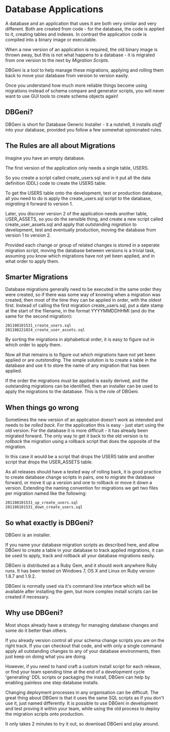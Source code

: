 # Database Applications

A database and an application that uses it are both very similar and very different. Both are created from code - for the database, the code is applied to it, creating tables and indexes. In contrast the application code is compiled into a binary image or executable.

When a new version of an application is required, the old binary image is thrown away, but this is not what happens to a database - it is migrated from one version to the next by *Migration Scripts*.

DBGeni is a tool to help manage these migrations, applying and rolling them back to move your database from version to version easily.

Once you understand how much more reliable things become using migrations instead of schema compare and generator scripts, you will never want to use GUI tools to create schema objects again!

## DBGeni?

DBGeni is short for Database Generic Installer - it a nutshell, it installs *stuff* into your database, provided you follow a few somewhat opinionated rules.


## The Rules are all about Migrations

Imagine you have an empty database. 

The first version of the application only needs a single table, USERS.

So you create a script called create\_users.sql and in it put all the data definition (DDL) code to create the USERS table.

To get the USERS table onto the development, test or production database, all you need to do is apply the create\_users.sql script to the database, *migrating* it forward to version 1.

Later, you discover version 2 of the application needs another table, USER\_ASSETS, so you do the sensible thing, and create a new script called create\_user\_assets.sql and apply that *outstanding migration* to development, test and eventually production, moving the database from version 1 to version 2.

Provided each change or group of related changes is stored in a seperate migration script, moving the database between versions is a trivial task, assuming you know which migrations have not yet been applied, and in what order to apply them.

## Smarter Migrations

Database migrations generally need to be executed in the same order they were created, so if there was some way of knowing when a migration was created, then most of the time they can be applied in order, with the oldest first. Instead of calling the first migration create\_users.sql, put a date stamp at the start of the filename, in the format YYYYMMDDHHMI (and do the same for the second migration):

    201108101531_create_users.sql
    201108221024_create_user_assets.sql

By sorting the migrations in alphabetical order, it is easy to figure out in which order to apply them.

Now all that remains is to figure out which migrations have not yet been applied or are *outstanding*. The simple solution is to create a table in the database and use it to store the name of any migration that has been applied.

If the order the migrations must be applied is easily derived, and the outstanding migrations can be identified, then an installer can be used to apply the migrations to the database. This is the role of DBGeni.

## When things go wrong

Sometimes the new version of an application doesn't work as intended and needs to be *rolled back*. For the application this is easy - just start using the old version. For the database it is more difficult - it has already been migrated forward. The only way to get it back to the old version is to *rollback* the migration using a rollback script that does the opposite of the migration. 

In this case it would be a script that drops the USERS table and another script that drops the USER\_ASSETS table. 

As all releases should have a tested way of rolling back, it is good practice to create database change scripts in pairs, one to migrate the database forward, or move it up a version and one to rollback or move it down a version. Extending the naming convention for migrations we get two files per migration named like the following:

    201108101531_up_create_users.sql
    201108101531_down_create_users.sql


## So what exactly is DBGeni?

DBGeni is an installer. 

If you name your database migration scripts as described here, and allow DBGeni to create a table in your database to track applied migrations, it can be used to apply, track and rollback all your database migrations easily.

DBGeni is distributed as a Ruby Gem, and it should work anywhere Ruby runs. It has been tested on Windows 7, OS X and Linux on Ruby version 1.8.7 and 1.9.2.

DBGeni is normally used via it's command line interface which will be available after installing the gem, but more complex install scripts can be created if necessary.

## Why use DBGeni?

Most shops already have a strategy for managing database changes and some do it better than others.

If you already version control all your schema change scripts you are on the right track. If you can checkout that code, and with only a single command apply all outstanding changes to any of your database environments, then just keep on doing what you are doing.

However, if you need to hand craft a custom install script for each release, or find your team spending time at the end of a development cycle 'generating' DDL scripts or packaging the install, DBGeni can help by enabling painless one step database installs.

Changing deployment processes in any organisation can be difficult. The great thing about DBGeni is that it uses the same SQL scripts as if you don't use it, just named differently. It is possible to use DBGeni in development and test proving it within your team, while using the old process to deploy the migration scripts onto production.

It only takes 2 minutes to try it out, so download DBGeni and play around.

